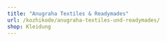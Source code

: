 ```yaml
---
title: "Anugraha Textiles & Readymades"
url: /kozhikode/anugraha-textiles-und-readymades/
shop: Kleidung
---
```


